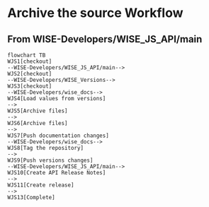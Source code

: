 # Archive the source Workflow

## From WISE-Developers/WISE_JS_API/main

```mermaid
flowchart TB
WJS1[checkout]
--WISE-Developers/WISE_JS_API/main-->
WJS2[checkout]
--WISE-Developers/WISE_Versions-->
WJS3[checkout]
--WISE-Developers/wise_docs-->
WJS4[Load values from versions]
-->
WJS5[Archive files]
-->
WJS6[Archive files]
-->
WJS7[Push documentation changes]
--WISE-Developers/wise_docs-->
WJS8[Tag the repository]
-->
WJS9[Push versions changes]
--WISE-Developers/WISE_JS_API/main-->
WJS10[Create API Release Notes]
-->
WJS11[Create release]
-->
WJS13[Complete]
```

